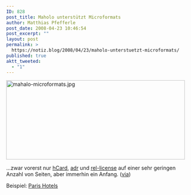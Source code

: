 ```yaml
---
ID: 828
post_title: Maholo unterstützt Microformats
author: Matthias Pfefferle
post_date: 2008-04-23 10:46:54
post_excerpt: ""
layout: post
permalink: >
  https://notiz.blog/2008/04/23/maholo-unterstuetzt-microformats/
published: true
aktt_tweeted:
  - "1"
---
```

<img class="aligncenter" src="http://notiz.blog/wp-content/uploads/2008/04/mahalo-microformats.jpg" alt="mahalo-microformats.jpg" border="0" width="480" height="214" />

...zwar vorerst nur <a href="http://microformats.org/wiki/hCard">hCard</a>, <a href="http://microformats.org/wiki/adr">adr</a> und <a href="http://microformats.org/wiki/rel-license">rel-license</a> auf einer sehr geringen Anzahl von Seiten, aber immerhin ein Anfang. (<a href="http://www.seanpercival.com/blog/2008/04/23/mahalo-adds-microformats/">via</a>)

Beispiel: <a href="http://www.mahalo.com/Paris_Hotels">Paris Hotels</a>
